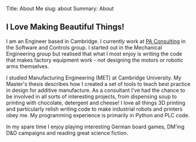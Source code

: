 Title: About Me
slug: about
Summary: About

## I Love Making Beautiful Things!

I am an Engineer based in Cambridge. I currently work at [PA Consulting](http://www.paconsulting.com/services/technology-innovation/) in the Software and Controls group. I started out in the Mechanical Engineering group but realised that what I most enjoy is writing the code that makes factory equipment work - not designing the motors or robotic arms themselves.

I studied Manufacturing Engineering (MET) at Cambridge University. My Master's thesis describes how I created a set of tools to teach best practice in design for additive manufacture. As a consultant I've had the chance to be involved in all sorts of interesting projects, from dispensing soup to printing with chocolate, detergent and cheese! I love all things 3D printing and particularly relish writing code to make industrial robots and printers obey me. My programming experience is primarily in Python and PLC code.

In my spare time I enjoy playing interesting German board games, DM'ing D&D campaigns and reading great science fiction.
